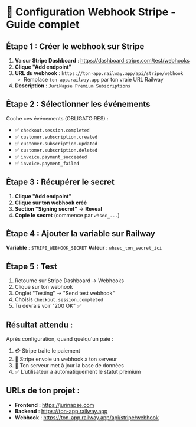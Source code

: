# 🎯 Configuration Webhook Stripe - Guide complet

## Étape 1 : Créer le webhook sur Stripe

1. **Va sur Stripe Dashboard** : https://dashboard.stripe.com/test/webhooks
2. **Clique "Add endpoint"**
3. **URL du webhook** : `https://ton-app.railway.app/api/stripe/webhook`
   - Remplace `ton-app.railway.app` par ton vraie URL Railway
4. **Description** : `JuriNapse Premium Subscriptions`

## Étape 2 : Sélectionner les événements

Coche ces événements (OBLIGATOIRES) :
- ✅ `checkout.session.completed`
- ✅ `customer.subscription.created` 
- ✅ `customer.subscription.updated`
- ✅ `customer.subscription.deleted`
- ✅ `invoice.payment_succeeded`
- ✅ `invoice.payment_failed`

## Étape 3 : Récupérer le secret

1. **Clique "Add endpoint"**
2. **Clique sur ton webhook créé**
3. **Section "Signing secret"** → **Reveal**
4. **Copie le secret** (commence par `whsec_...`)

## Étape 4 : Ajouter la variable sur Railway

**Variable** : `STRIPE_WEBHOOK_SECRET`
**Valeur** : `whsec_ton_secret_ici`

## Étape 5 : Test

1. Retourne sur Stripe Dashboard → Webhooks
2. Clique sur ton webhook 
3. Onglet "Testing" → "Send test webhook"
4. Choisis `checkout.session.completed`
5. Tu devrais voir "200 OK" ✅

## Résultat attendu :

Après configuration, quand quelqu'un paie :
1. 💳 Stripe traite le paiement
2. 📡 Stripe envoie un webhook à ton serveur  
3. 🔄 Ton serveur met à jour la base de données
4. ✅ L'utilisateur a automatiquement le statut premium

## URLs de ton projet :

- **Frontend** : https://jurinapse.com
- **Backend** : https://ton-app.railway.app  
- **Webhook** : https://ton-app.railway.app/api/stripe/webhook